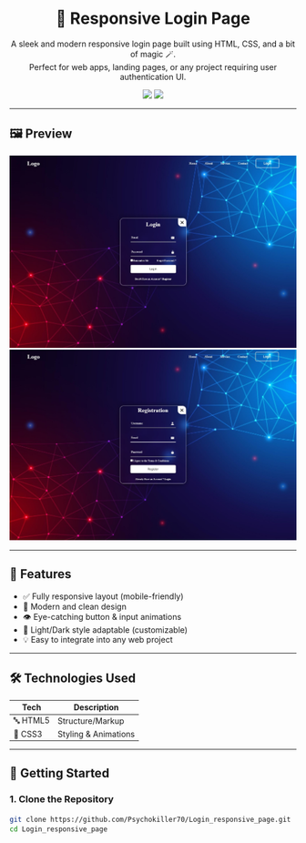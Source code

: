 <h1 align="center">
  🔐 Responsive Login Page
</h1>

<p align="center">
  A sleek and modern responsive login page built using HTML, CSS, and a bit of magic 🪄. <br>
  Perfect for web apps, landing pages, or any project requiring user authentication UI.
</p>

<p align="center">
  <img src="https://img.shields.io/badge/Responsive%20Design-%F0%9F%94%A5-green?style=for-the-badge"/>
  <img src="https://img.shields.io/badge/Made%20With-HTML%20%26%20CSS-blueviolet?style=for-the-badge"/>
</p>

---

## 🖼️ Preview



![Login Page Screenshot](img/login.jpg)
![Login Page Screenshot](img/register.jpg)

---

## 🌟 Features

- ✅ Fully responsive layout (mobile-friendly)
- 🎨 Modern and clean design
- 👁️ Eye-catching button & input animations
- 🌙 Light/Dark style adaptable (customizable)
- 💡 Easy to integrate into any web project

---

## 🛠️ Technologies Used

| Tech      | Description         |
|-----------|---------------------|
| 🔤 HTML5  | Structure/Markup     |
| 🎨 CSS3   | Styling & Animations |

---

## 🚀 Getting Started

### 1. Clone the Repository

```bash
git clone https://github.com/Psychokiller70/Login_responsive_page.git
cd Login_responsive_page


